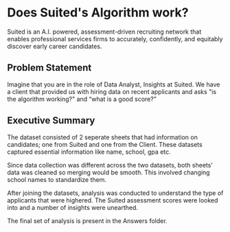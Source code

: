 # Does Suited's Algorithm work?

Suited is an A.I. powered, assessment-driven recruiting network that enables professional services firms to accurately, confidently, and equitably discover early career candidates.

## Problem Statement
Imagine that you are in the role of Data Analyst, Insights at Suited. We have a client that
provided us with hiring data on recent applicants and asks "is the algorithm working?" and
“what is a good score?”

## Executive Summary
The dataset consisted of 2 seperate sheets that had information on candidates; one from Suited and one from the Client. These datasets captured essential information like name, school, gpa etc.

Since data collection was different across the two datasets, both sheets' data was cleaned so merging would be smooth. This involved changing school names to standardize them.

After joining the datasets, analysis was conducted to understand the type of applicants that were highered. The Suited assessment scores were looked into and a number of insights were unearthed.

The final set of analysis is present in the Answers folder.